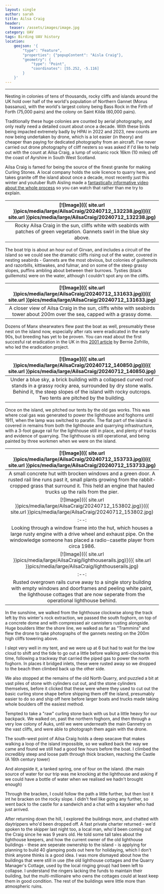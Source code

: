 ```yaml
---
layout: single
author: sarah
title: Ailsa Craig
header:
  teaser: /assets/images/image.jpg
category: UAV
tags: Birding UAV history
location:
    geojson: '{
        "type": "Feature",
        "properties": {"popupContent": "Aisla Craig"},
        "geometry": {
            "type": "Point",
            "coordinates": [55.252, -5.116]
        }
    }'
---
```

---

Nesting in colonies of tens of thousands, rocky cliffs and islands around the UK hold over half of the world's population of Northern Gannet (Morus bassanus), with the world's largest colony being Bass Rock in the Firth of Forth (75,000 pairs) and the colony on Saint Kilda (60,000 pairs).

Traditionally these huge colonies are counted by aerial photography, and only really need a detailed count about once a decade. With these birds being impacted extremely badly by HPAI in 2022 and 2023, new counts are now being undertaken by drone, which is a lot easier (in theory) and cheaper than paying for dedicated photography from an aircraft. I've never carried out drone photography of cliff nesters so was asked if I'd like to help out with the count at Ailsa Craig, a lump of volcanic rock 16km (10 miles) off the coast of Ayrshire in South West Scotland.

Ailsa Craig is famed for being the source of the finest granite for making Curling Stones. A local company holds the sole licence to quarry here, and takes granite off the island about once a decade, most recently just this winter and youtuber Ruth Aisling made a [fantastically informative video about the whole process](https://youtu.be/lTjOoeR0iFY) so you can watch that rather than me try to explain.

| [![Image]({{ site.url }}pics/media/large/AilsaCraig/20240712_132238.jpg)]({{ site.url }}pics/media/large/AilsaCraig/20240712_132238.jpg) | 
|:--:| 
| Rocky Ailsa Craig in the sun, cliffs white with seabirds with patches of green vegetation. Gannets swirl in the blue sky above. |

The boat trip is about an hour out of Girvan, and includes a circuit of the island so we could see the dramatic cliffs rising out of the water, covered in nesting seabirds - Gannets are the most obvious, but colonies of guillemots and razorbills, kittiwakes, and fulmar, and on some of the steep grassy slopes, puffins ambling about between their burrows. Tysties (black guillemots) were on the water, although I couldn't spot any on the cliffs.

| [![Image]({{ site.url }}pics/media/large/AilsaCraig/20240712_131633.jpg)]({{ site.url }}pics/media/large/AilsaCraig/20240712_131633.jpg) | 
|:--:| 
| A closer view of Ailsa Craig in the sun, cliffs white with seabirds tower about 200m over the sea, capped with a grassy dome. |


Dozens of Manx shearwaters flew past the boat as well, presumably these nest on the island now, especially after rats were eradicated in the early 90s, but breeding has yet to be proven. You can read about the first succesful rat eradication in the UK in this [2001 article](https://web.archive.org/web/20220120073100/https://www.ayrshire-birding.org.uk/2001/01/ailsa_craig_before_and_after_the_eradication_of_rats_in_1991/) by Bernie Zofrillo, who led the eradication project.

| [![Image]({{ site.url }}pics/media/large/AilsaCraig/20240712_140850.jpg)]({{ site.url }}pics/media/large/AilsaCraig/20240712_140850.jpg) | 
|:--:| 
| Under a blue sky, a brick building with a collapsed curved roof stands in a grassy rocky area, surrounded by dry stone walls. Behind it, the steep slopes of the island with rocky outcrops. Two tents are pitched by the building. |

Once on the island, we pitched our tents by the old gas works. This was where coal gas was generated to power the lighthouse and foghorns until 1911, when the lamp was switched to parafin. The flat part of the island is covered in remains from both the lighthouse and quarrying infrastructure, with a 3-foot gauge rail for the lighthouse still in place, and plenty of tracks and evidence of quarrying. The lighthouse is still operational, and being painted by three workmen when we were on the island.

| [![Image]({{ site.url }}pics/media/large/AilsaCraig/20240712_153733.jpg)]({{ site.url }}pics/media/large/AilsaCraig/20240712_153733.jpg) | 
|:--:| 
| A small concrete hut with brocken windows and a green door. A rusted rail line runs past it, small plants growing from the rabbit-cropped grass that surround it. This held an engine that hauled trucks up the rails from the pier. |
| [![Image]({{ site.url }}pics/media/large/AilsaCraig/20240712_153802.jpg)]({{ site.url }}pics/media/large/AilsaCraig/20240712_153802.jpg) | 
|:--:| 
| Looking through a window frame into the hut, which houses a large rusty engine with a drive wheel and exhaust pipe. On the windowledge someone has placed a radio-casette player from circa 1986. |
| [![Image]({{ site.url }}pics/media/large/AilsaCraig/lighthouserails.jpg)]({{ site.url }}pics/media/large/AilsaCraig/lighthouserails.jpg) | 
|:--:| 
| Rusted overgrown rails curve away to a single story building with empty windows and doorframes and peeling white paint, the lighthouse cottages that are now seperate from the operational lighthouse behind. |

In the sunshine, we walked from the lighthouse clockwise along the track left by this winter's rock extraction, we passed the south foghorn, on top of a concrete dome and with compressed air cannisters rusting alongside. Huge boulders litter the shore line, we walked as far as "Trammins" and flew the drone to take photographs of the gannets nesting on the 200m high cliffs towering above.

I slept very well in my tent, and we were up at 6 but had to wait for the low cloud to shift and the tide to go out a little before walking anti-clockwise this time, following a trackway that carried the piped gas to power the north foghorn. In places it bridged inlets, these were rusted away so we dropped to the beach then climbed back up the other side.

We also stopped at the remains of the old North Quarry, and puzzled a bit at vast piles of stone with cylinders cut out, and the stone cylinders themselves, before it clicked that these were where they used to cut out the basic curling stone shape before shipping them off the island, presumably easier to do so and ship off here before larger boats and trucks made taking whole boulders off the easiest method.

Tempted to take a "raw" curling stone back with us but a little heavy for our backpack. We walked on, past the northern foghorn, and then through a very low colony of Auks, until we were underneath the main Gannetry on the vast cliffs, and were able to photograph them again with the drone.

The south-west point of Ailsa Craig holds a deep seacave that makes walking a loop of the island impossible, so we walked back the way we came and found we still had a good few hours before the boat. I climbed the incredibly steep and loose path through thick bracken, reaching the Castle (A 16th century tower)

And alongside it, a tanked spring, one of four on the island. (the main source of water for our trip was me knocking at the lighthouse and asking if we could have a bottle of water when we realised we hadn't brought enough)

Through the bracken, I could follow the path a little further, but then lost it int he bracken on the rocky slope. I didn't feel like going any further, so went back to the castle for a sandwich and a chat with a kayaker who had just arrived.

After returning down the hill, I explored the buildings more, and chatted with daytrippers who'd been dropped off. A fast private charter returned - we'd spoken to the skipper last night too, a local man, who'd been coming out the Craig since he was 9 years old. He told some tall tales about the lighthouse keepers, and how the current owner of the old lighthouse buildings - these are seperate ownership to the island - is applying for planning to build 40 glamping pods out here for holidaying, which I don't think anyone thinks is a good idea. I was more dismayed about how the buildings that were still in use (the old lighthouse cottages and the Quarry Manager's Cottage, used by the local ringing group) had been left to collapse. I understand the ringers lacking the funds to maintain their building, but the multi-millionaire who owns the cottages could at least keep them in good condition. The rest of the buildings were little more than atmospheric ruins.
